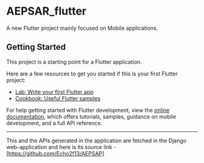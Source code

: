 # AEPSAR_flutter

A new Flutter project mainly focused on Mobile applications.

## Getting Started

This project is a starting point for a Flutter application.

Here are a few resources to get you started if this is your first Flutter project:

- [Lab: Write your first Flutter app](https://docs.flutter.dev/get-started/codelab)
- [Cookbook: Useful Flutter samples](https://docs.flutter.dev/cookbook)

For help getting started with Flutter development, view the
[online documentation](https://docs.flutter.dev/), which offers tutorials,
samples, guidance on mobile development, and a full API reference.

---
This and the APIs generated in the application are fetched in the Django web-application and here is its source link - [https://github.com/Echo2f13/AEPSAP]
